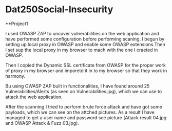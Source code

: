 # Dat250Social-Insecurity
**Project1

I used OWASP ZAP to uncover vulnerabilities on the web application and have performed some configuration before performing scaning.
I begun by setting up local proxy in OWASP and enable some OWASP extensions.Then I set sup the local proxy in my browser to mach with the one I craeted in OWASP.

Then I copied the Dynamic SSL certificate from OWASP for the proper work of proxy in my browser and imporetd it in to my browser so that they work in harmony.

Bu using OWASP ZAP built in functionalities, I have found around 25 Vulnerabilities/Alerts (as seen on Vulnerabilities.jpg), which we can use to attack the web application.

After the scanning I tried to perform brute force attack and have got some payloads, which we can see on the attched pictures. As a result I have managed to get a user name and password see picture (Attack result 04.jpg and OWASP Attack & Fuzz 03.jpg).


